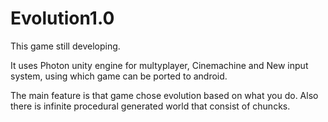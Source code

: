 # Evolution1.0
This game still developing.

It uses Photon unity engine for multyplayer, Cinemachine and New input system,
using which game can be ported to android.

The main feature is that game chose evolution based on what you do.
Also there is infinite procedural generated world that consist of chuncks.


